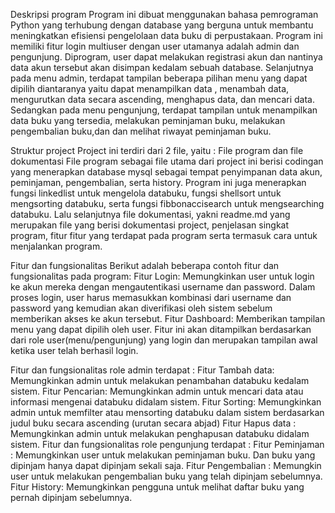 Deskripsi program
Program ini dibuat menggunakan bahasa pemrograman Python yang terhubung dengan database yang berguna untuk membantu meningkatkan efisiensi pengelolaan data buku di perpustakaan. Program ini memiliki fitur login multiuser dengan user utamanya adalah admin dan pengunjung. Diprogram, user dapat melakukan registrasi akun dan nantinya data akun tersebut akan disimpan kedalam sebuah database. Selanjutnya pada menu admin, terdapat tampilan beberapa pilihan menu yang dapat dipilih diantaranya yaitu dapat menampilkan data , menambah data, mengurutkan data secara ascending, menghapus data, dan mencari data. Sedangkan pada menu pengunjung, terdapat tampilan untuk menampilkan data buku yang tersedia, melakukan peminjaman buku, melakukan pengembalian buku,dan dan melihat riwayat peminjaman buku.

Struktur project
Project ini terdiri dari 2 file, yaitu : File program dan file dokumentasi
File program sebagai file utama dari project ini berisi codingan yang menerapkan database mysql sebagai tempat penyimpanan data akun, peminjaman, pengembalian, serta history. Program ini juga menerapkan fungsi linkedlist untuk mengelola databuku, fungsi shellsort untuk mengsorting databuku, serta fungsi fibbonaccisearch untuk mengsearching databuku. Lalu selanjutnya file dokumentasi, yakni readme.md yang merupakan file yang berisi dokumentasi project, penjelasan singkat program, fitur fitur yang terdapat pada program serta termasuk cara untuk menjalankan program.

Fitur dan fungsionalitas
Berikut adalah beberapa contoh fitur dan fungsionalitas pada program:
Fitur Login: Memungkinkan user untuk login ke akun mereka dengan mengautentikasi username dan password. Dalam proses login, user harus memasukkan kombinasi dari username dan password yang kemudian akan diverifikasi oleh sistem sebelum memberikan akses ke akun tersebut.
Fitur Dashboard: Memberikan tampilan menu yang dapat dipilih oleh user. Fitur ini akan ditampilkan berdasarkan dari role user(menu/pengunjung) yang login dan merupakan tampilan awal ketika user telah berhasil login.

Fitur dan fungsionalitas role admin terdapat :
Fitur Tambah data: Memungkinkan admin untuk melakukan penambahan databuku kedalam sistem.
Fitur Pencarian: Memungkinkan admin untuk mencari data atau informasi mengenai databuku didalam sistem.
Fitur Sorting: Memungkinkan admin untuk memfilter atau mensorting databuku dalam sistem berdasarkan judul buku secara ascending (urutan secara abjad)
Fitur Hapus data : Memungkinkan admin untuk melakukan penghapusan databuku didalam sistem.
Fitur dan fungsionalitas role pengunjung terdapat :
Fitur Peminjaman : Memungkinkan user untuk melakukan peminjaman buku. Dan buku yang dipinjam hanya dapat dipinjam sekali saja.
Fitur Pengembalian : Memungkin user untuk melakukan pengembalian buku yang telah dipinjam sebelumnya.
Fitur History: Memungkinkan pengguna untuk melihat daftar buku yang pernah dipinjam sebelumnya.
